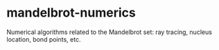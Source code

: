 mandelbrot-numerics
===================

Numerical algorithms related to the Mandelbrot set: ray tracing, nucleus
location, bond points, etc.
